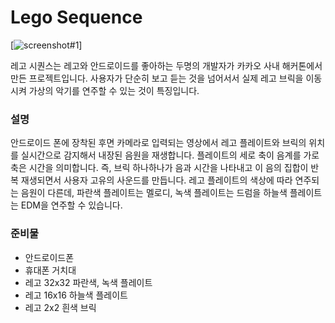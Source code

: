 Lego Sequence
===========
[![screenshot#1](https://dl.dropboxusercontent.com/u/539401/lego-metrix/lego_sequence.jpg)]

레고 시퀀스는 레고와 안드로이드를 좋아하는 두명의 개발자가 카카오 사내 해커톤에서 만든 프로젝트입니다. 사용자가
단순히 보고 듣는 것을 넘어서서 실제 레고 브릭을 이동시켜 가상의 악기를 연주할 수 있는 것이 특징입니다.

### 설명
안드로이드 폰에 장착된 후면 카메라로 입력되는 영상에서 레고 플레이트와 브릭의 위치를 실시간으로 감지해서 내장된 음원을 재생합니다. 플레이트의 세로 축이 음계를 가로 축은 시간을 의미합니다. 즉, 브릭 하나하나가 음과 시간을 나타내고 이 음의 집합이 반복 재생되면서 사용자 고유의 사운드를 만듭니다. 레고 플레이트의 색상에 따라 연주되는 음원이 다른데, 파란색 플레이트는 멜로디, 녹색 플레이트는 드럼을 하늘색 플레이트는 EDM을 연주할 수 있습니다.

### 준비물
 * 안드로이드폰
 * 휴대폰 거치대
 * 레고 32x32 파란색, 녹색 플레이트
 * 레고 16x16 하늘색 플레이트
 * 레고 2x2 흰색 브릭 
